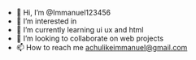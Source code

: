 - 👋 Hi, I’m @Immanuel123456
- 👀 I’m interested in 
- 🌱 I’m currently learning ui ux and html
- 💞️ I’m looking to collaborate on web projects
- 📫 How to reach me achulikeimmanuel@gmail.com

<!---
Immanuel123456/Immanuel123456 is a ✨ special ✨ repository because its `README.md` (this file) appears on your GitHub profile.
You can click the Preview link to take a look at your changes.
--->
